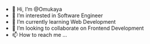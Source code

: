 - 👋 Hi, I’m @Omukaya
- 👀 I’m interested in Software Engineer
- 🌱 I’m currently learning Web Development
- 💞️ I’m looking to collaborate on Frontend Development
- 📫 How to reach me ...

<!---
Omukaya/Omukaya is a ✨ special ✨ repository because its `README.md` (this file) appears on your GitHub profile.
You can click the Preview link to take a look at your changes.
--->
